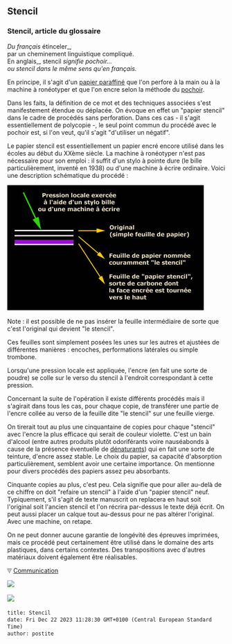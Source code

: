 ## Stencil
### Stencil, article du glossaire
 _Du français_ étinceler_,  
par un cheminement linguistique compliqué.  
En anglais,_ stencil _signifie pochoir...  
ou stencil dans le même sens qu'en français._

En principe, il s'agit d'un [papier paraffiné](papiersspeciaux.html#sulfurparaff) que l'on perfore à la main ou à la machine à ronéotyper et que l'on encre selon la méthode du [pochoir](pochoir.html).

Dans les faits, la définition de ce mot et des techniques associées s'est manifestement étendue ou déplacée. On évoque en effet un "papier stencil" dans le cadre de procédés sans perforation. Dans ces cas - il s'agit essentiellement de polycopie -, le seul point commun du procédé avec le pochoir est, si l'on veut, qu'il s'agit "d'utiliser un négatif".

Le papier stencil est essentiellement un papier encré encore utilisé dans les écoles au début du XXème siècle. La machine à ronéotyper n'est pas nécessaire pour son emploi : il suffit d'un stylo à pointe dure (le bille particulièrement, inventé en 1938) ou d'une machine à écrire ordinaire. Voici une description schématique du procédé :

![](images/stencil.jpg)

Note : il est possible de ne pas insérer la feuille intermédiaire de sorte que c'est l'original qui devient "le stencil".

Ces feuilles sont simplement posées les unes sur les autres et ajustées de différentes manières : encoches, performations latérales ou simple trombone.

Lorsqu'une pression locale est appliquée, l'encre (en fait une sorte de poudre) se colle sur le verso du stencil à l'endroit correspondant à cette pression.

Concernant la suite de l'opération il existe différents procédés mais il s'agirait dans tous les cas, pour chaque copie, de transférer une partie de l'encre collée au verso de la feuille dite "le stencil" sur une feuille vierge.

On tirerait tout au plus une cinquantaine de copies pour chaque "stencil" avec l'encre la plus efficace qui serait de couleur violette. C'est un bain d'alcool (entre autres produits plutôt odoriférants voire nauséabonds à cause de la présence éventuelle de [dénaturants](denaturant.html)) qui en fait une sorte de teinture, d'encre assez stable. Le choix du papier, sa capacité d'absorption particulièrement, semblent avoir une certaine importance. On mentionne pour divers procédés des papiers assez peu absorbants.

Cinquante copies au plus, c'est peu. Cela signifie que pour aller au-delà de ce chiffre on doit "refaire un stencil" à l'aide d'un "papier stencil" neuf. Typiquement, s'il s'agit de texte manuscrit on replacera en haut soit l'original soit l'ancien stencil et l'on récrira par-dessus le texte déjà écrit. On peut aussi placer un calque tout au-dessus pour ne pas altérer l'original. Avec une machine, on retape.

On ne peut donner aucune garantie de longévité des épreuves imprimées, mais ce procédé peut certainement être utilisé dans le domaine des arts plastiques, dans certains contextes. Des transpositions avec d'autres matériaux doivent également être réalisables.



![](images/flechebas.gif) [Communication](http://www.artrealite.com/annonceurs.htm) 

[![](https://cbonvin.fr/sites/regie.artrealite.com/visuels/campagne1.png)](index-2.html#20131014)

![](https://cbonvin.fr/sites/regie.artrealite.com/visuels/campagne2.png)
```
title: Stencil
date: Fri Dec 22 2023 11:28:30 GMT+0100 (Central European Standard Time)
author: postite
```
